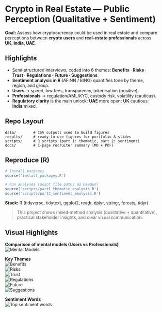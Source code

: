 # Crypto in Real Estate — Public Perception (Qualitative + Sentiment)

**Goal:** Assess how cryptocurrency could be used in real estate and compare perceptions between **crypto users** and **real‑estate professionals** across **UK, India, UAE**.

## Highlights
- Semi‑structured interviews, coded into 6 themes: **Benefits · Risks · Trust · Regulations · Future · Suggestions**.
- **Sentiment analysis in R** (AFINN / BING) quantifies tone by theme, region, and group.
- **Users** → speed, low fees, transparency, tokenisation (positive).
- **Professionals** → regulation/AML/KYC, custody risk, volatility (cautious).
- **Regulatory clarity** is the main unlock; **UAE** more open; **UK** cautious; **India** mixed.

## Repo Layout
```
data/        # CSV outputs used to build figures
results/     # ready-to-use figures for portfolio & slides
scripts/     # R scripts (part 1: thematic, part 2: sentiment)
docs/        # 1-page recruiter summary (MD + PDF)
```

## Reproduce (R)
```r
# Install packages
source('install_packages.R')

# Run analyses (adapt file paths as needed)
source('scripts/part1_thematic_analysis.R')
source('scripts/part2_sentiment_analysis.R')
```

**Stack:** R (tidyverse, tidytext, ggplot2, readr, dplyr, stringr, forcats, tidyr)

> This project shows mixed‑method analysis (qualitative + quantitative), practical stakeholder insights, and clear visual communication.

## Visual Highlights

**Comparison of mental models (Users vs Professionals)**  
![Mental Models](results/mental_models.png)

**Key Themes**  
![Benefits](results/benefits.png)  
![Risks](results/risks.png)  
![Trust](results/trust.png)  
![Regulations](results/regulations.png)  
![Future](results/future.png)  
![Suggestions](results/suggestions.png)

**Sentiment Words**  
![Top sentiment words](results/sentiment_words.png)
